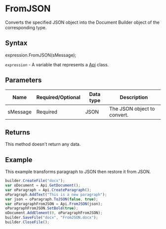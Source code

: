 # FromJSON

Converts the specified JSON object into the Document Builder object of the corresponding type.

## Syntax

expression.FromJSON(sMessage);

`expression` - A variable that represents a [Api](../Api.md) class.

## Parameters

| **Name** | **Required/Optional** | **Data type** | **Description** |
| ------------- | ------------- | ------------- | ------------- |
| sMessage | Required | JSON | The JSON object to convert. |

## Returns

This method doesn't return any data.

## Example

This example transforms paragraph to JSON then restore it from JSON.

```javascript
builder.CreateFile("docx");
var oDocument = Api.GetDocument();
var oParagraph = Api.CreateParagraph();
oParagraph.AddText("This is a new paragraph");
var json = oParagraph.ToJSON(false, true);
var oParagraphFromJSON = Api.FromJSON(json);
oParagraphFromJSON.SetBold(true);
oDocument.AddElement(0, oParagraphFromJSON);
builder.SaveFile("docx", "FromJSON.docx");
builder.CloseFile();
```